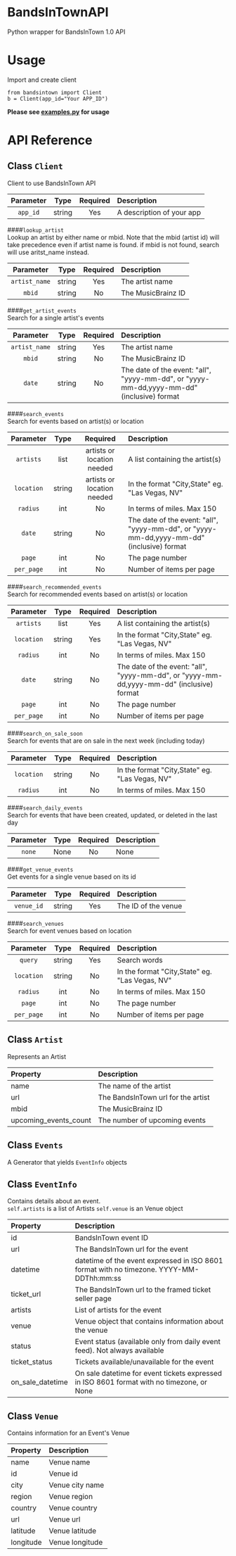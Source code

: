 # BandsInTownAPI
Python wrapper for BandsInTown 1.0 API
# Usage
Import and create client  
```
from bandsintown import Client
b = Client(app_id="Your APP_ID")
```  
**Please see [examples.py](https://github.com/papernotes/BandsInTownAPI/blob/master/examples.py) for usage**
# API Reference
## Class ```Client```  
Client to use BandsInTown API  

| Parameter  | Type          | Required | Description |
|:----------:|:-------------:|:--------:|:-----------|
|```app_id```|string         | Yes      | A description of your app |  
####```lookup_artist```  
Lookup an artist by either name or mbid. Note that the mbid (artist id) will take precedence even if artist name is found. if mbid is not found, search will use aritst_name instead.  

| Parameter  | Type          | Required | Description |
|:----------:|:-------------:|:--------:|:-----------|
|```artist_name```|string         | Yes      | The artist name |  
|```mbid```|  string  | No  | The MusicBrainz ID |
####```get_artist_events```  
Search for a single artist's events  

| Parameter  | Type          | Required | Description |
|:----------:|:-------------:|:--------:|:-----------|
|```artist_name```|string         | Yes      | The artist name |
|```mbid```|  string  | No  | The MusicBrainz ID |
|```date```|  string  | No  | The date of the event: "all", "yyyy-mm-dd", or "yyyy-mm-dd,yyyy-mm-dd" (inclusive) format |  
####```search_events```  
Search for events based on artist(s) or location  

| Parameter  | Type          | Required | Description |
|:----------:|:-------------:|:--------:|:-----------|
|```artists```|list         | artists or location needed| A list containing the artist(s) |
|```location```|  string  | artists or location needed  | In the format "City,State" eg. "Las Vegas, NV" |
|```radius```|  int | No  | In terms of miles. Max 150 |
|```date```| string | No | The date of the event: "all", "yyyy-mm-dd", or "yyyy-mm-dd,yyyy-mm-dd" (inclusive) format|
|```page```|  int | No  | The page number |
|```per_page```|int|No|Number of items per page|  
####```search_recommended_events```  
Search for recommended events based on artist(s) or location  

| Parameter  | Type          | Required | Description |
|:----------:|:-------------:|:--------:|:-----------|
|```artists```|list         | Yes | A list containing the artist(s) |
|```location```|  string  | Yes | In the format "City,State" eg. "Las Vegas, NV" |
|```radius```|  int | No  | In terms of miles. Max 150 |
|```date```| string | No | The date of the event: "all", "yyyy-mm-dd", or "yyyy-mm-dd,yyyy-mm-dd" (inclusive) format|
|```page```|  int | No  | The page number |
|```per_page```|int|No|Number of items per page|  
####```search_on_sale_soon```  
Search for events that are on sale in the next week (including today)

| Parameter  | Type          | Required | Description |
|:----------:|:-------------:|:--------:|:-----------|
|```location```|  string  | No  | In the format "City,State" eg. "Las Vegas, NV" |
|```radius```|  int | No  | In terms of miles. Max 150 |
####```search_daily_events```  
Search for events that have been created, updated, or deleted in the last day  

| Parameter  | Type          | Required | Description |
|:----------:|:-------------:|:--------:|:-----------|
|```none```|  None  | No  | None |  
####```get_venue_events```  
Get events for a single venue based on its id  

| Parameter  | Type          | Required | Description |
|:----------:|:-------------:|:--------:|:-----------|
|```venue_id```|  string  | Yes  | The ID of the venue |  
####```search_venues```  
Search for event venues based on location  

| Parameter  | Type          | Required | Description |
|:----------:|:-------------:|:--------:|:-----------|
|```query```|string|Yes| Search words |
|```location```|  string  | No  | In the format "City,State" eg. "Las Vegas, NV" |
|```radius```|  int | No  | In terms of miles. Max 150 |
|```page```|  int | No  | The page number |
|```per_page```|int|No|Number of items per page|  
  
## Class ```Artist```  
Represents an Artist  

|Property|Description|
|:------|:----------|
|name| The name of the artist |
|url | The BandsInTown url for the artist |
|mbid| The MusicBrainz ID |
|upcoming_events_count| The number of upcoming events |  

## Class ```Events```  
A Generator that yields ```EventInfo``` objects

## Class ```EventInfo```  
Contains details about an event.  
```self.artists``` is a list of Artists
```self.venue``` is an Venue object  

|Property|Description|
|:------|:----------|
|id|BandsInTown event ID|
|url|The BandsInTown url for the event|
|datetime|datetime of the event expressed in ISO 8601 format with no timezone. YYYY-MM-DDThh:mm:ss|
|ticket_url|The BandsInTown url to the framed ticket seller page|
|artists| List of artists for the event|
|venue| Venue object that contains information about the venue|
|status| Event status (available only from daily event feed). Not always available|
|ticket_status| Tickets available/unavailable for the event|
|on_sale_datetime|On sale datetime for event tickets expressed in ISO 8601 format with no timezone, or None|  
  

## Class ```Venue```  
Contains information for an Event's Venue  

Property|Description|
|:------|:----------|
|name|Venue name|
|id|Venue id|
|city|Venue city name|
|region|Venue region|
|country|Venue country|
|url|Venue url|
|latitude|Venue latitude|
|longitude|Venue longitude|
